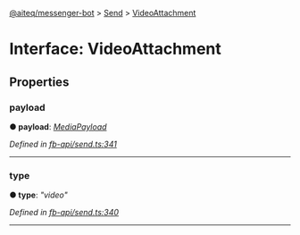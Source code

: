 [@aiteq/messenger-bot](../README.md) > [Send](../modules/send.md) > [VideoAttachment](../interfaces/send.videoattachment.md)



# Interface: VideoAttachment


## Properties
<a id="payload"></a>

###  payload

**●  payload**:  *[MediaPayload](send.mediapayload.md)* 

*Defined in [fb-api/send.ts:341](https://github.com/aiteq/messenger-bot/blob/a540dbb/src/fb-api/send.ts#L341)*





___

<a id="type"></a>

###  type

**●  type**:  *"video"* 

*Defined in [fb-api/send.ts:340](https://github.com/aiteq/messenger-bot/blob/a540dbb/src/fb-api/send.ts#L340)*





___


